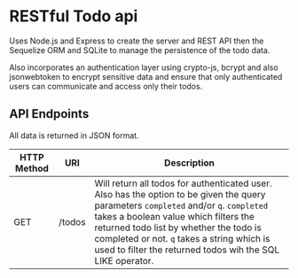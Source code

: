 # RESTful Todo api

Uses Node.js and Express to create the server and REST API then the Sequelize ORM and SQLite to manage the persistence of the todo data.

Also incorporates an authentication layer using crypto-js, bcrypt and also jsonwebtoken to encrypt sensitive data and ensure that only authenticated users can communicate and access only their todos.

## API Endpoints

All data is returned in JSON format.

HTTP Method | URI | Description
--- | --- | ---
GET | /todos | Will return all todos for authenticated user. Also has the option to be given the query parameters `completed` and/or `q`. `completed` takes a boolean value which filters the returned todo list by whether the todo is completed or not. `q` takes a string which is used to filter the returned todos wih the SQL LIKE operator.
